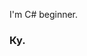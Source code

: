 I'm C# beginner.

### Ку.
<!---
aorayden/aorayden is a ✨ special ✨ repository because its `README.md` (this file) appears on your GitHub profile.
You can click the Preview link to take a look at your changes.
--->
